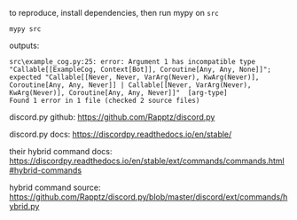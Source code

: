 to reproduce, install dependencies, then run mypy on `src`

```text
mypy src
```

outputs:

```text
src\example_cog.py:25: error: Argument 1 has incompatible type "Callable[[ExampleCog, Context[Bot]], Coroutine[Any, Any, None]]"; expected "Callable[[Never, Never, VarArg(Never), KwArg(Never)], Coroutine[Any, Any, Never]] | Callable[[Never, VarArg(Never), KwArg(Never)], Coroutine[Any, Any, Never]]"  [arg-type]                                                                                                                                                 
Found 1 error in 1 file (checked 2 source files)
```

discord.py github:
https://github.com/Rapptz/discord.py

discord.py docs:
https://discordpy.readthedocs.io/en/stable/

their hybrid command docs:
https://discordpy.readthedocs.io/en/stable/ext/commands/commands.html#hybrid-commands

hybrid command source:
https://github.com/Rapptz/discord.py/blob/master/discord/ext/commands/hybrid.py
